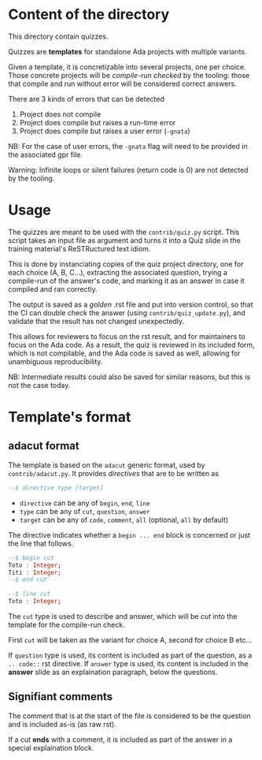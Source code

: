 # Content of the directory

This directory contain quizzes.

Quizzes are **templates** for standalone Ada projects with multiple variants.

Given a template, it is concretizable into several projects, one per
choice. Those concrete projects will be *compile-run checked* by the tooling:
those that compile and run without error will be considered correct answers.

There are 3 kinds of errors that can be detected

1. Project does not compile
2. Project does compile but raises a run-time error
3. Project does compile but raises a user error (`-gnata`)

NB: For the case of user errors, the `-gnata` flag will need to be provided in the
associated gpr file.

Warning: Infinite loops or silent failures (return code is 0) are not detected by
the tooling.

# Usage

The quizzes are meant to be used with the `contrib/quiz.py` script. This script
takes an input file as argument and turns it into a Quiz slide in the training
material's ReSTRuctured text idiom.

This is done by instanciating copies of the quiz project directory, one for each
choice (A, B, C...), extracting the associated question, trying a compile-run of
the answer's code, and marking it as an answer in case it compiled and ran
correctly.

The output is saved as a *golden* .rst file and put into version control, so
that the CI can double check the answer (using `contrib/quiz_update.py`), and
validate that the result has not changed unexpectedly.

This allows for reviewers to focus on the rst result, and for maintainers to
focus on the Ada code. As a result, the quiz is reviewed in its included form,
which is not compilable, and the Ada code is saved as well, allowing for
unambiguous reproducibility.

NB: Intermediate results could also be saved for similar reasons, but this is not
the case today.

# Template's format

## adacut format

The template is based on the `adacut` generic format, used by `contrib/adacut.py`.
It provides *directives* that are to be written as

```ada
--$ directive type [target]
```

* `directive` can be any of `begin`, `end`, `line`
* `type` can be any of `cut`, `question`, `answer`
* `target` can be any of `code`, `comment`, `all` (optional, `all` by default)

The directive indicates whether a `begin ... end` block is concerned or just the
line that follows.

```ada
--$ begin cut
Toto : Integer;
Titi : Integer;
--$ end cut

--$ line cut
Toto : Integer;
```

The `cut` type is used to describe and answer, which will be *cut* into the
template for the compile-run check.

First `cut` will be taken as the variant for choice A, second for choice B etc...

If `question` type is used, its content is included as part of the question, as
a `.. code::` rst directive.
If `answer` type is used, its content is included in the **answer** slide as an
explaination paragraph, below the questions.

## Signifiant comments

The comment that is at the start of the file is considered to be the question and
is included as-is (as raw rst).

If a cut **ends** with a comment, it is included as part of the answer in a special
explaination block.
